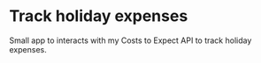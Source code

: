 # Track holiday expenses

Small app to interacts with my Costs to Expect API to track holiday expenses.
